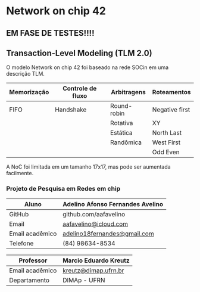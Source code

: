 # Network on chip 42  

## EM FASE DE TESTES!!!!

## Transaction-Level Modeling (TLM 2.0)

O modelo Network on chip 42 foi baseado na rede SOCin em uma descrição TLM.

|    Memorização    |  Controle de fluxo |  Arbitragens | Roteamentos   |
|-------------------|--------------------|--------------|---------------|
|		FIFO		|	   Handshake	 |  Round-robin	| Negative first|
|		     		|	    			 |  Rotativa	|		XY	    |
|		     		|	    			 |  Estática 	|	North Last  |
|		     		|	    			 |  Randômica	|	West First  |
|		     		|	    			 |         		|	Odd Even    |

A NoC foi limitada em um tamanho 17x17, mas pode ser aumentada facilmente.

### Projeto de Pesquisa em Redes em chip

|  Aluno                        | Adelino Afonso Fernandes Avelino  |
|-------------------------------|-----------------------------------|
|  GitHub                       |  github.com/aafavelino            |
|  Email               			|  aafavelino@icloud.com            |
|  Email acadêmico 				|  adelino18fernandes@gmail.com     |
|  Telefone						|  (84) 98634-8534					|


|  Professor                    | Marcio Eduardo Kreutz             |
|-------------------------------|-----------------------------------|
|  Email acadêmico 				|  kreutz@dimap.ufrn.br             |
|  Departamento 				|  DIMAp - UFRN 					|
